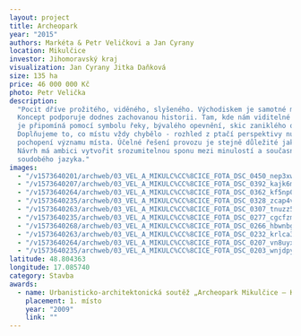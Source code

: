 ```yaml
---
layout: project
title: Archeopark
year: "2015"
authors: Markéta & Petr Veličkovi a Jan Cyrany
location: Mikulčice
investor: Jihomoravský kraj
visualization: Jan Cyrany Jitka Daňková
size: 135 ha
price: 46 000 000 Kč
photo: Petr Velička
description:
  "Pocit dříve prožitého, viděného, slyšeného. Východiskem je samotné místo.
  Koncept podporuje dodnes zachovanou historii. Tam, kde nám viditelné známky vymizely,
  je připomíná pomocí symbolu řeky, bývalého opevnění, skic zaniklého obrazu místa…
  Doplňujeme to, co místu vždy chybělo - rozhled z ptačí perspektivy nutný k plnému
  pochopení významu místa. Účelné řešení provozu je stejně důležité jako řešení detailů.
  Návrh má ambici vytvořit srozumitelnou sponu mezi minulostí a současností za použití
  soudobého jazyka."
images:
  - "/v1573640201/archweb/03_VEL_A_MIKULC%CC%8CICE_FOTA_DSC_0450_nep3xw.jpg"
  - "/v1573640207/archweb/03_VEL_A_MIKULC%CC%8CICE_FOTA_DSC_0392_kajk6m.jpg"
  - "/v1573640264/archweb/03_VEL_A_MIKULC%CC%8CICE_FOTA_DSC_0362_kf5np0.jpg"
  - "/v1573640235/archweb/03_VEL_A_MIKULC%CC%8CICE_FOTA_DSC_0328_zcap4v.jpg"
  - "/v1573640263/archweb/03_VEL_A_MIKULC%CC%8CICE_FOTA_DSC_0307_tnuzz5.jpg"
  - "/v1573640235/archweb/03_VEL_A_MIKULC%CC%8CICE_FOTA_DSC_0277_cgcfzm.jpg"
  - "/v1573640268/archweb/03_VEL_A_MIKULC%CC%8CICE_FOTA_DSC_0266_hbwnbg.jpg"
  - "/v1573640263/archweb/03_VEL_A_MIKULC%CC%8CICE_FOTA_DSC_0232_krlca3.jpg"
  - "/v1573640264/archweb/03_VEL_A_MIKULC%CC%8CICE_FOTA_DSC_0207_vn8uyx.jpg"
  - "/v1573640235/archweb/03_VEL_A_MIKULC%CC%8CICE_FOTA_DSC_0203_wnjdpy.jpg"
latitude: 48.804363
longitude: 17.085740
category: Stavba
awards:
  - name: Urbanisticko-architektonická soutěž „Archeopark Mikulčice – Kopčany – česká část“
    placement: 1. místo
    year: "2009"
    link: ""
---
```

